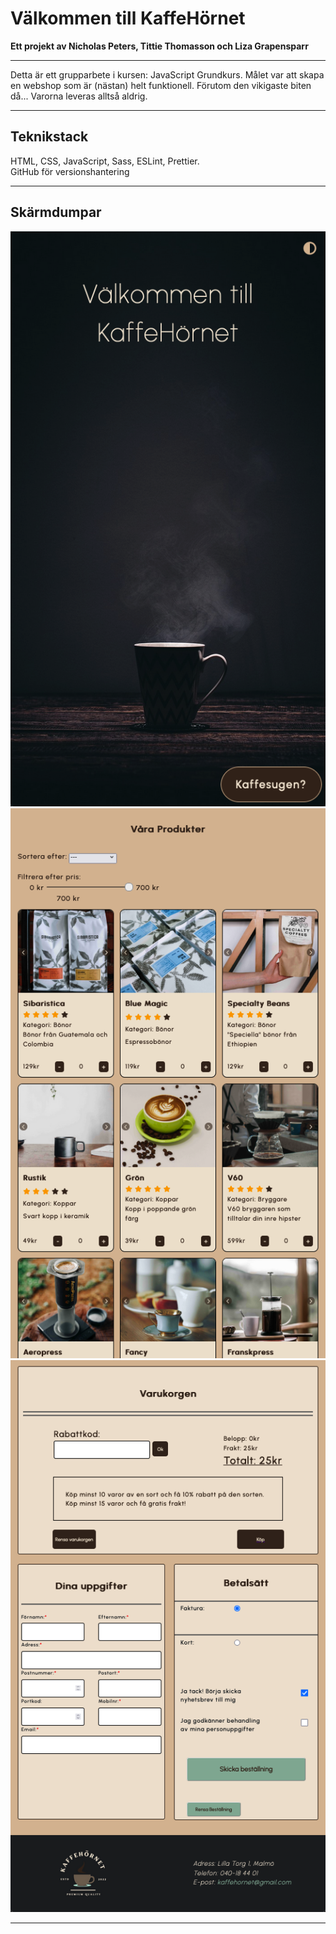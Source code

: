 <!-- [![Open in Visual Studio Code](https://classroom.github.com/assets/open-in-vscode-c66648af7eb3fe8bc4f294546bfd86ef473780cde1dea487d3c4ff354943c9ae.svg)](https://classroom.github.com/online_ide?assignment_repo_id=9232355&assignment_repo_type=AssignmentRepo) -->

<h1> Välkommen till KaffeHörnet </h1>
<p><strong>
Ett projekt av Nicholas Peters, Tittie Thomasson och Liza Grapensparr
</strong></p>

<hr>

<p>Detta är ett grupparbete i kursen: JavaScript Grundkurs. 
Målet var att skapa en webshop som är (nästan) helt funktionell. Förutom den vikigaste biten då... Varorna leveras alltså aldrig.
</p>

<hr>

<h2> Teknikstack </h2>
<p>HTML, CSS, JavaScript, Sass, ESLint, Prettier. <br>
GitHub för versionshantering</p>

<hr>

<h2> Skärmdumpar </h2>
<img src="screenshots/Screenshot 2022-12-02 at 15.13.03.png">
<img src="screenshots/Screenshot 2022-12-02 at 15.13.34.png">
<img src="screenshots/Screenshot 2022-12-02 at 15.15.02.png">

<hr>
